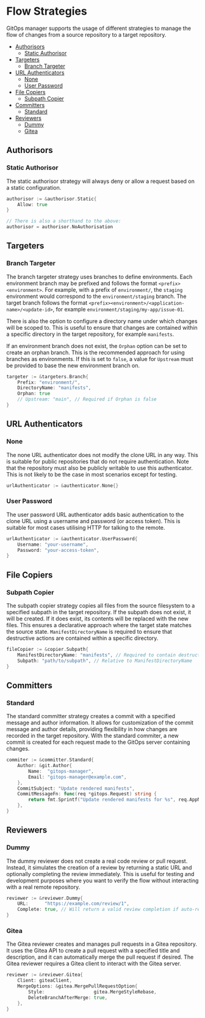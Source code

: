 # Flow Strategies

GitOps manager supports the usage of different strategies to manage the flow of changes from a source repository to a target repository.

- [Authorisors](#authorisors)
    - [Static Authorisor](#static-authorisor)
- [Targeters](#targeters)
    - [Branch Targeter](#branch-targeter)
- [URL Authenticators](#url-authenticators)
    - [None](#none)
    - [User Password](#user-password)
- [File Copiers](#file-copiers)
    - [Subpath Copier](#subpath-copier)
- [Committers](#committers)
    - [Standard](#standard)
- [Reviewers](#reviewers)
    - [Dummy](#dummy)
    - [Gitea](#gitea)


## Authorisors

### Static Authorisor
The static authorisor strategy will always deny or allow a request based on a static configuration.

```go
authorisor := &authorisor.Static{
    Allow: true
}

// There is also a shorthand to the above:
authorisor = authorisor.NoAuthorisation
```

## Targeters

### Branch Targeter
The branch targeter strategy uses branches to define environments. Each environment branch may be prefixed and follows the format `<prefix><environment>`. For example, with a prefix of `environment/`, the `staging` environment would correspond to the `environment/staging` branch. The target branch follows the format `<prefix><environment>/<application-name>/<update-id>`, for example `environment/staging/my-app/issue-01`.

There is also the option to configure a directory name under which changes will be scoped to. This is useful to ensure that changes are contained within a specific directory in the target repository, for example `manifests`.

If an environment branch does not exist, the `Orphan` option can be set to create an orphan branch. This is the recommended approach for using branches as environments. If this is set to `false`, a value for `Upstream` must be provided to base the new environment branch on.
```go
targeter := &targeters.Branch{
    Prefix: "environment/", 
    DirectoryName: "manifests", 
    Orphan: true
    // Upstream: "main", // Required if Orphan is false
}
```

## URL Authenticators

### None
The none URL authenticator does not modify the clone URL in any way. This is suitable for public repositories that do not require authentication. Note that the repository must also be publicly writable to use this authenticator. This is not likely to be the case in most scenarios except for testing.

```go
urlAuthenticator := &authenticator.None{}
```

### User Password
The user password URL authenticator adds basic authentication to the clone URL using a username and password (or access token). This is suitable for most cases utilising HTTP for talking to the remote.

```go
urlAuthenticator := &authenticator.UserPassword{
    Username: "your-username",
    Password: "your-access-token",
}
```

## File Copiers

### Subpath Copier
The subpath copier strategy copies all files from the source filesystem to a specified subpath in the target repository. If the subpath does not exist, it will be created. If it does exist, its contents will be replaced with the new files. This ensures a declarative approach where the target state matches the source state. `ManifestDirectoryName` is required to ensure that destructive actions are contained within a specific directory.

```go
fileCopier := &copier.Subpath{
    ManifestDirectoryName: "manifests", // Required to contain destructive actions
    Subpath: "path/to/subpath", // Relative to ManifestDirectoryName
}
```

## Committers

### Standard
The standard committer strategy creates a commit with a specified message and author information. It allows for customization of the commit message and author details, providing flexibility in how changes are recorded in the target repository. With the standard commiter, a new commit is created for each request made to the GitOps server containing changes.

```go
commiter := &committer.Standard{
    Author: &git.Author{
        Name:  "gitops-manager",
        Email: "gitops-manager@example.com",
    },
    CommitSubject: "Update rendered manifests",
    CommitMessageFn: func(req *gitops.Request) string {
        return fmt.Sprintf("Update rendered manifests for %s", req.AppName)
    },
}
```

## Reviewers

### Dummy
The dummy reviewer does not create a real code review or pull request. Instead, it simulates the creation of a review by returning a static URL and optionally completing the review immediately. This is useful for testing and development purposes where you want to verify the flow without interacting with a real remote repository.

```go
reviewer := &reviewer.Dummy{
    URL:      "https://example.com/review/1",
    Complete: true, // Will return a valid review completion if auto-review is enabled
}
```

### Gitea
The Gitea reviewer creates and manages pull requests in a Gitea repository. It uses the Gitea API to create a pull request with a specified title and description, and it can automatically merge the pull request if desired. The Gitea reviewer requires a Gitea client to interact with the Gitea server.

```go
reviewer := &reviewer.Gitea{
    Client: giteaClient,
    MergeOptions: &gitea.MergePullRequestOption{
        Style:                  gitea.MergeStyleRebase,
        DeleteBranchAfterMerge: true,
    },
}
```
